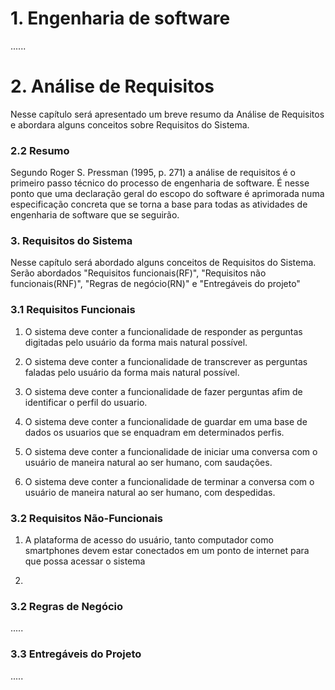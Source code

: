 # 1. Engenharia de software

......

# 2. Análise de Requisitos

Nesse capítulo será apresentado um breve resumo da Análise de Requisitos e abordara alguns conceitos sobre Requisitos do Sistema.

### 2.2 Resumo

Segundo Roger S. Pressman (1995, p. 271) a análise de requisitos é o primeiro passo técnico do processo de engenharia de software. É nesse ponto que uma declaração geral do escopo do software é aprimorada numa especificação concreta que se torna a base para todas as atividades de engenharia de software que se seguirão.



### 3. Requisitos do Sistema

Nesse capítulo será abordado alguns conceitos de Requisitos do Sistema. Serão abordados "Requisitos funcionais(RF)", "Requisitos não funcionais(RNF)", "Regras de negócio(RN)" e "Entregáveis do projeto"


### 3.1 Requisitos Funcionais


1. O sistema deve conter a funcionalidade de responder as perguntas digitadas pelo usuário da forma mais natural possível.

2. O sistema deve conter a funcionalidade de transcrever as perguntas faladas pelo usuário da forma mais natural possível.

3. O sistema deve conter a funcionalidade de fazer perguntas afim de identificar o perfil do usuario.

4. O sistema deve conter a funcionalidade de guardar em uma base de dados os usuarios que se enquadram em determinados perfis.

5. O sistema deve conter a funcionalidade de iniciar uma conversa com o usuário de maneira natural ao ser humano, com saudações.

6. O sistema deve conter a funcionalidade de terminar a conversa com o usuário de maneira natural ao ser humano, com despedidas. 

### 3.2 Requisitos Não-Funcionais

1. A plataforma de acesso do usuário, tanto computador como smartphones devem estar conectados em um ponto de internet para que possa acessar o sistema

2. 



### 3.2 Regras de Negócio

.....


### 3.3 Entregáveis do Projeto

.....



